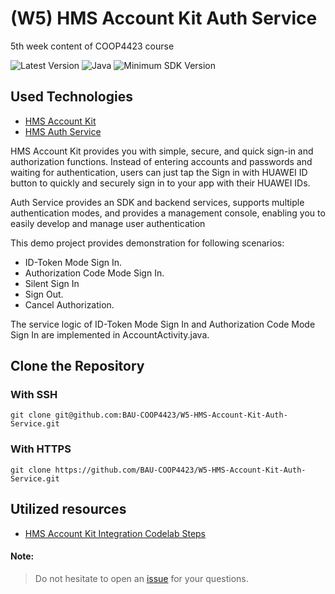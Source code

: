 # (W5) HMS Account Kit Auth Service
5th week content of COOP4423 course

![Latest Version](https://img.shields.io/badge/latestVersion-1.0-yellow) ![Java](https://img.shields.io/badge/language-java-blue) ![Minimum SDK Version](https://img.shields.io/badge/minSDK-21-orange)

## Used Technologies
- <a href="https://developer.huawei.com/consumer/en/hms/huawei-accountkit/" target="_blank">HMS Account Kit</a>
- <a href="https://developer.huawei.com/consumer/en/doc/development/AppGallery-connect-Guides/agc-auth-introduction-0000001053732605" target="_blank">HMS Auth Service</a>

HMS Account Kit provides you with simple, secure, and quick sign-in and authorization functions. Instead of entering accounts and passwords and waiting for authentication, users can just tap the Sign in with HUAWEI ID button to quickly and securely sign in to your app with their HUAWEI IDs.

Auth Service provides an SDK and backend services, supports multiple authentication modes, and provides a management console, enabling you to easily develop and manage user authentication

This demo project provides demonstration for following scenarios:

- ID-Token Mode Sign In.
- Authorization Code Mode Sign In.
- Silent Sign In
- Sign Out.
- Cancel Authorization.

The service logic of ID-Token Mode Sign In and Authorization Code Mode Sign In are implemented in AccountActivity.java.

## Clone the Repository

### With SSH
```
git clone git@github.com:BAU-COOP4423/W5-HMS-Account-Kit-Auth-Service.git
```

### With HTTPS
```
git clone https://github.com/BAU-COOP4423/W5-HMS-Account-Kit-Auth-Service.git
```

## Utilized resources
- <a href="https://developer.huawei.com/consumer/en/codelabsPortal/carddetails/HMSAccounts">HMS Account Kit Integration Codelab Steps</a>



#### Note:
> Do not hesitate to open an <a href="https://github.com/BAU-COOP4423/W3-MVVM-Retrofit/issues" target="_blank">issue</a> for your questions.

